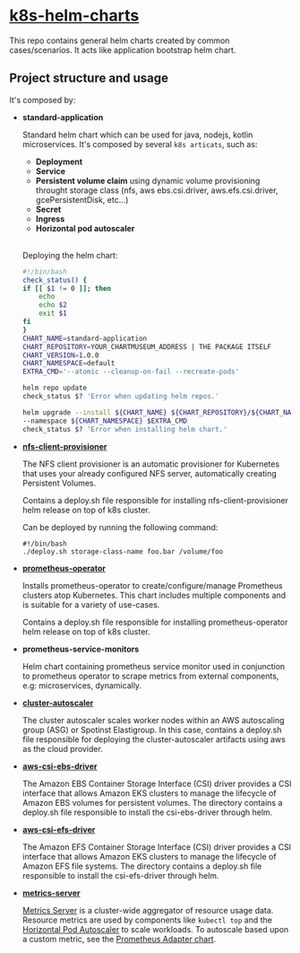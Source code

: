 # [k8s-helm-charts](#https://helm.sh/)

This repo contains general helm charts created by common cases/scenarios. It acts like application bootstrap helm chart.

## **Project structure and usage**

It's composed by:

- **standard-application** 
    
    Standard helm chart which can be used for java, nodejs, kotlin microservices. It's composed by several `k8s articats`, such as:
    - **Deployment**
    - **Service**
    - **Persistent volume claim** using dynamic volume provisioning throught storage class (nfs, aws ebs.csi.driver, aws.efs.csi.driver, gcePersistentDisk, etc...)
    - **Secret**
    - **Ingress**
    - **Horizontal pod autoscaler**
    <br />

    Deploying the helm chart:
    ```bash
    #!/bin/bash
    check_status() {
    if [[ $1 != 0 ]]; then
        echo
        echo $2
        exit $1
    fi
    }
    CHART_NAME=standard-application
    CHART_REPOSITORY=YOUR_CHARTMUSEUM_ADDRESS | THE PACKAGE ITSELF
    CHART_VERSION=1.0.0
    CHART_NAMESPACE=default
    EXTRA_CMD='--atomic --cleanup-on-fail --recreate-pods'

    helm repo update
    check_status $? 'Error when updating helm repos.'

    helm upgrade --install ${CHART_NAME} ${CHART_REPOSITORY}/${CHART_NAME} --version=${CHART_VERSION} \
    --namespace ${CHART_NAMESPACE} $EXTRA_CMD
    check_status $? 'Error when installing helm chart.'
    ```

- **[nfs-client-provisioner](https://github.com/helm/charts/tree/master/stable/nfs-client-provisioner)** 

    The NFS client provisioner is an automatic provisioner for Kubernetes that uses your already configured NFS server, automatically creating Persistent Volumes.

    Contains a deploy.sh file responsible for installing nfs-client-provisioner helm release on top of k8s cluster.

    Can be deployed by running the following command:
    ```
    #!/bin/bash
    ./deploy.sh storage-class-name foo.bar /volume/foo
    ```

- **[prometheus-operator](https://github.com/helm/charts/tree/master/stable/prometheus-operator)** 

    Installs prometheus-operator to create/configure/manage Prometheus clusters atop Kubernetes. This chart includes multiple components and is suitable for a variety of use-cases.

    Contains a deploy.sh file responsible for installing prometheus-operator helm release on top of k8s cluster.

- **prometheus-service-monitors** 

    Helm chart containing prometheus service monitor used in conjunction to prometheus operator to scrape metrics from external components, e.g: microservices, dynamically.

- **[cluster-autoscaler](https://github.com/helm/charts/tree/master/stable/cluster-autoscaler)** 

    The cluster autoscaler scales worker nodes within an AWS autoscaling group (ASG) or Spotinst Elastigroup. In this case,
    contains a deploy.sh file responsible for deploying the cluster-autoscaler artifacts using aws as the cloud provider.

- **[aws-csi-ebs-driver](https://docs.aws.amazon.com/eks/latest/userguide/ebs-csi.html)** 

    The Amazon EBS Container Storage Interface (CSI) driver provides a CSI interface that allows Amazon EKS clusters to manage the lifecycle of Amazon EBS volumes for persistent volumes. The directory contains a deploy.sh file responsible to install the csi-ebs-driver through helm.

- **[aws-csi-efs-driver](https://docs.aws.amazon.com/eks/latest/userguide/efs-csi.html)** 

    The Amazon EFS Container Storage Interface (CSI) driver provides a CSI interface that allows Amazon EKS clusters to manage the lifecycle of Amazon EFS file systems. The directory contains a deploy.sh file responsible to install the csi-efs-driver through helm.

- **[metrics-server](https://github.com/helm/charts/tree/master/stable/metrics-server)** 

    [Metrics Server](https://github.com/kubernetes-incubator/metrics-server) is a cluster-wide aggregator of resource usage data. Resource metrics are used by components like `kubectl top` and the [Horizontal Pod Autoscaler](https://kubernetes.io/docs/tasks/run-application/horizontal-pod-autoscale) to scale workloads. To autoscale based upon a custom metric, see the [Prometheus Adapter chart](https://github.com/helm/charts/blob/master/stable/prometheus-adapter).